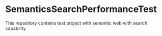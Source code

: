 # SemanticsSearchPerformanceTest
This repository contains test project with semantic web with search capability

